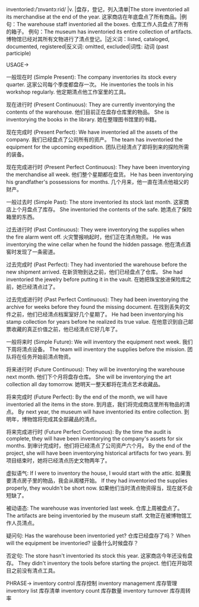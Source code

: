 inventoried:/ˈɪnvəntɔːrid/ |v. |盘存，登记，列入清单|The store inventoried all its merchandise at the end of the year.  这家商店在年底盘点了所有商品。|例句：The warehouse staff inventoried all the boxes. 仓库工作人员盘点了所有的箱子。
例句：The museum has inventoried its entire collection of artifacts.  博物馆已经对其所有文物进行了清点登记。|近义词：listed, cataloged, documented, registered|反义词:  omitted, excluded|词性: 动词 (past participle)


USAGE->

一般现在时 (Simple Present):
The company inventories its stock every quarter.  这家公司每个季度都盘存一次。
He inventories the tools in his workshop regularly. 他定期清点他工作室里的工具。

现在进行时 (Present Continuous):
They are currently inventorying the contents of the warehouse. 他们目前正在盘存仓库里的物品。
She is inventorying the books in the library. 她在整理图书馆里的书籍。

现在完成时 (Present Perfect):
We have inventoried all the assets of the company. 我们已经盘点了公司所有的资产。
The team has inventoried the equipment for the upcoming expedition.  团队已经清点了即将到来的探险所需的装备。


现在完成进行时 (Present Perfect Continuous):
They have been inventorying the merchandise all week.  他们整个星期都在盘货。
He has been inventorying his grandfather's possessions for months.  几个月来，他一直在清点他祖父的财产。


一般过去时 (Simple Past):
The store inventoried its stock last month.  这家商店上个月盘点了库存。
She inventoried the contents of the safe. 她清点了保险箱里的东西。

过去进行时 (Past Continuous):
They were inventorying the supplies when the fire alarm went off. 火灾警报响起时，他们正在清点物资。
He was inventorying the wine cellar when he found the hidden passage. 他在清点酒窖时发现了一条密道。

过去完成时 (Past Perfect):
They had inventoried the warehouse before the new shipment arrived.  在新货物到达之前，他们已经盘点了仓库。
She had inventoried the jewelry before putting it in the vault.  在她把珠宝放进保险库之前，她已经清点过了。

过去完成进行时 (Past Perfect Continuous):
They had been inventorying the archive for weeks before they found the missing document.  在找到丢失的文件之前，他们已经清点档案室好几个星期了。
He had been inventorying his stamp collection for years before he realized its true value.  在他意识到自己邮票收藏的真正价值之前，他已经清点它好几年了。

一般将来时 (Simple Future):
We will inventory the equipment next week. 我们下周将清点设备。
The team will inventory the supplies before the mission. 团队将在任务开始前清点物资。


将来进行时 (Future Continuous):
They will be inventorying the warehouse next month.  他们下个月将盘存仓库。
She will be inventorying the art collection all day tomorrow. 她明天一整天都将在清点艺术收藏品。


将来完成时 (Future Perfect):
By the end of the month, we will have inventoried all the items in the store. 到月底，我们将完成商店里所有物品的清点。
By next year, the museum will have inventoried its entire collection. 到明年，博物馆将完成其全部藏品的清点。


将来完成进行时 (Future Perfect Continuous):
By the time the audit is complete, they will have been inventorying the company's assets for six months. 到审计完成时，他们将已经清点了公司资产六个月。
By the end of the project, she will have been inventorying historical artifacts for two years.  到项目结束时，她将已经清点历史文物两年了。


虚拟语气:
If I were to inventory the house, I would start with the attic. 如果我要清点房子里的物品，我会从阁楼开始。
If they had inventoried the supplies properly, they wouldn't be short now.  如果他们当时清点物资得当，现在就不会短缺了。


被动语态:
The warehouse was inventoried last week.  仓库上周被盘点了。
The artifacts are being inventoried by the museum staff.  文物正在被博物馆工作人员清点。


疑问句:
Has the warehouse been inventoried yet? 仓库已经盘存了吗？
When will the equipment be inventoried?  设备什么时候盘存？


否定句:
The store hasn't inventoried its stock this year.  这家商店今年还没有盘存。
They didn't inventory the tools before starting the project.  他们在开始项目之前没有清点工具。


PHRASE->
inventory control  库存控制
inventory management 库存管理
inventory list  库存清单
inventory count 库存数量
inventory turnover 库存周转率
